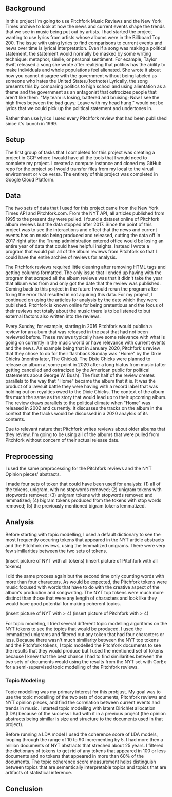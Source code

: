 ## Background
In this project I'm going to use Pitchfork Music Reviews and the New York Times archive to look at how the news and current events shape the trends that we see in music being put out by artists. I had started the project wanting to use lyrics from artists whose albums were in the Billboard Top 200. The issue with using lyrics to find comparisons to current events and news over time is lyrical interpretation. Even if a song was making a political statement, the statement would normally be masked by some writing technique: metaphor, simile, or personal sentiment. For example, Taylor Swift released a song she wrote after realizing that politics has the ability to make individuals and whole populations feel alienated. She wrote it about how you cannot disagree with the government without being labeled as someone who hates the United States.(footnote) Lyrically, the song presents this by comparing politics to high school and using alientation as a theme and the government as an antagonist that ostrocizes people that aren't like them. "My team is losing, battered and bruising; Now I see the high fives between the bad guys; Leave with my head hung," would not be lyrics that we could pick up the political statement and undertones in.

Rather than use lyrics I used every Pitchfork review that had been published since it's launch in 1999. 


## Setup
The first group of tasks that I completed for this project was creating a project in GCP where I would have all the tools that I would need to complete my project. I created a compute instance and cloned my GitHub repo for the project so I would transfer files from my local to the virual environment or vice versa. The entirety of this project was completed in Google Cloud Platform.

## Data

The two sets of data that I used for this project came from the New York Times API and Pitchfork.com. From the NYT API, all articles published from 1995 to the present day were pulled. I found a dataset online of Pitchfork album reviews but the data stopped after 2017. Since the point of this project was to see the interactions and effect that the news and current events has on music being produced and released, cutting the data off in 2017 right after the Trump administration entered office would be losing an entire year of data that could have helpful insights. Instead I wrote a program that would pull all of the album reviews from Pitchfork so that I could have the entire archive of reviews for analysis. 

The Pitchfork reviews required little cleaning after removing HTML tags and getting columns formatted. The only issue that I ended up having with the program that scraped all the album reviews was that it didn't take the year that album was from and only got the date that the review was published. Coming back to this project in the future I would rerun the program after fixing the error that resulted in not aquiring this data. For my project, I continued on using the articles for analysis by the date which they were published. Pitchfork is known online for being pretentious and the focus of their reviews not totally about the music there is to be listened to but external factors also written into the reviews. 

Every Sunday, for example, starting in 2016 Pitchfork would publish a review for an album that was released in the past that had not been reviewed before. These reviews typically have some relevance with what is going on currently in the music world or have relevance with current events and the news. An example being that in January 2020, Pitchfork's review that they chose to do for their flashback Sunday was "Home" by the Dixie Chicks (months later, The Chicks). The Dixie Chicks were planned to release an album at some point in 2020 after a long hiatus from music (after getting cancelled and ostracized by the American public for political statements about George W. Bush). The first half of the review creates parallels to the way that "Home" became the album that it is. It was the product of a lawsuit battle they were having with a record label that was holding out on royalties owed to the Dixie Chicks. The context of the album fits much the same as the story that would lead up to their upcoming album. The review draws parallels to the political climate when "Home" was released in 2002 and currently. It discusses the tracks on the album in the context that the tracks would be discussed in a 2020 anaylsis of its contents. 

Due to relevant nature that Pitchfork writes reviews about older albums that they review, I'm going to be using all of the albums that were pulled from Pitchfork without concern of their actual release date. 

## Preprocessing

I used the same preprocessing for the Pitchfork reviews and the NYT Opinion pieces' abstracts. 

I made four sets of token that could have been used for analysis: (1) all of the tokens, unigram, with no stopwords removed; (2) unigram tokens with stopwords removed; (3) unigram tokens with stopwords removed and lemmatized; (4) bigram tokens produced from the tokens with stop words removed; (5) the previously mentioned bigram tokens lemmatized. 

## Analysis

Before starting with topic modelling, I used a default dictionary to see the most frequently occuring tokens that appeared in the NYT article abstracts and the Pitchfork reviews, using the lemmatized unigrams. There were very few simillarities between the two sets of tokens.

(insert picture of NYT with all tokens)
(insert picture of Pitchfork with all tokens)

I did the same process again but the second time only counting words with more than four characters. As would be expected, the Pitchfork tokens were music focused with words that have to do with the creative aspect of the album's production and songwriting. The NYT top tokens were much more distinct than those that were any length of characters and look like they would have good potential for making coherent topics. 

(insert picture of NYT with > 4)
(insert picture of Pitchfork with > 4)

For topic modeling, I tried several different topic modelling algorithms on the NYT tokens to see the topics that would be produced. I used the lemmatized unigrams and filtered out any token that had four characters or less. Because there wasn't much simillarity between the NYT top tokens and the Pitchfork tokens, I topic modelled the Pitchfork documents to see the results that they would produce but I used the mentioned set of tokens because I knew that the best chance I had to find simillarities between the two sets of documents would using the results from the NYT set with CorEx for a semi-supervised topic modelling of the Pitchfork reviews. 

### Topic Modeling 

Topic modelling was my primary interest for this probjust. My goal was to use the topic modelling of the two sets of documents, Pitchfork reviews and NYT opinion pieces, and find the correlation between current events and trends in music. I started topic modelling with latent Dirichlet allocation (LDA) because of the success I had with it in a previous project (the opinion abstracts being simillar is size and structure to the documents used in that project). 

Before running a LDA model I used the coherence score of LDA models, looping through the range of 10 to 90 incrementing by 5. I had more then a million documents of NYT abstracts that streched about 25 years. I filtered the dictionary of tokens to get rid of any tokens that appeared in 100 or less documents and no tokens that appeared in more than 60% of the documents. The topic coherence score measurement helps distinguish between topics that are semantically interpretable topics and topics that are artifacts of statistical inference.


## Conclusion
